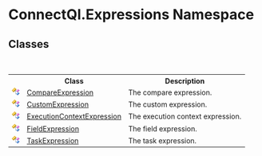 # ConnectQl.Expressions Namespace

## Classes
&nbsp;<table><tr><th></th><th>Class</th><th>Description</th></tr><tr><td>![Public class](media/pubclass.gif "Public class")</td><td><a href="T_ConnectQl_Expressions_CompareExpression">CompareExpression</a></td><td>
The compare expression.</td></tr><tr><td>![Public class](media/pubclass.gif "Public class")</td><td><a href="T_ConnectQl_Expressions_CustomExpression">CustomExpression</a></td><td>
The custom expression.</td></tr><tr><td>![Public class](media/pubclass.gif "Public class")</td><td><a href="T_ConnectQl_Expressions_ExecutionContextExpression">ExecutionContextExpression</a></td><td>
The execution context expression.</td></tr><tr><td>![Public class](media/pubclass.gif "Public class")</td><td><a href="T_ConnectQl_Expressions_FieldExpression">FieldExpression</a></td><td>
The field expression.</td></tr><tr><td>![Public class](media/pubclass.gif "Public class")</td><td><a href="T_ConnectQl_Expressions_TaskExpression">TaskExpression</a></td><td>
The task expression.</td></tr></table>&nbsp;
